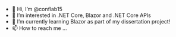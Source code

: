 - 👋 Hi, I’m @conflab15
- 👀 I’m interested in .NET Core, Blazor and .NET Core APIs
- 🌱 I’m currently learning Blazor as part of my dissertation project!
- 📫 How to reach me ...

<!---
conflab15/conflab15 is a ✨ special ✨ repository because its `README.md` (this file) appears on your GitHub profile.
You can click the Preview link to take a look at your changes.
--->
